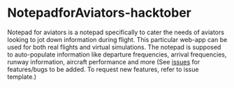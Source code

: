 # NotepadforAviators-hacktober

Notepad for aviators is a notepad specifically to cater the needs of aviators
looking to jot down information during flight. This particular web-app can be
used for both real flights and virtual simulations. The notepad is supposed to
auto-populate information like departure frequencies, arrival frequencies,
runway information, aircraft performance and more (See
[issues](https://github.com/MarkVI2/NotepadforAviators-hacktober/issues) for
features/bugs to be added. To request new features, refer to issue template.)
